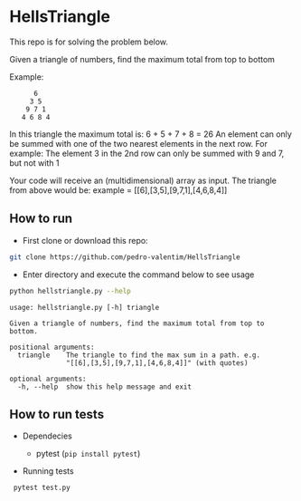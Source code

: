 # HellsTriangle

This repo is for solving the problem below.

Given a triangle of numbers, find the maximum total from top to bottom

Example:

```text
      6
     3 5
    9 7 1
   4 6 8 4
```

In this triangle the maximum total is: 6 + 5 + 7 + 8 = 26
An element can only be summed with one of the two nearest elements in the next row.
For example: The element 3 in the 2nd row can only be summed with 9 and 7, but not with
1

Your code will receive an (multidimensional) array as input.
The triangle from above would be:
example = [[6],[3,5],[9,7,1],[4,6,8,4]]

## How to run

- First clone or download this repo:
```sh
git clone https://github.com/pedro-valentim/HellsTriangle
```

- Enter directory and execute the command below to see usage
```sh
python hellstriangle.py --help
```
```text
usage: hellstriangle.py [-h] triangle

Given a triangle of numbers, find the maximum total from top to bottom.

positional arguments:
  triangle    The triangle to find the max sum in a path. e.g.
              "[[6],[3,5],[9,7,1],[4,6,8,4]]" (with quotes)

optional arguments:
  -h, --help  show this help message and exit

```

## How to run tests

- Dependecies

	 - pytest (`pip install pytest`)

- Running tests
```sh
 pytest test.py
```
